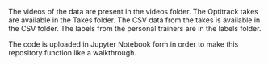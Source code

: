 The videos of the data are present in the videos folder. The Optitrack takes are available in the Takes folder. The CSV data from the takes is available in the CSV folder. The labels from the personal trainers are in the labels folder.

The code is uploaded in Jupyter Notebook form in order to make this repository function like a walkthrough. 
